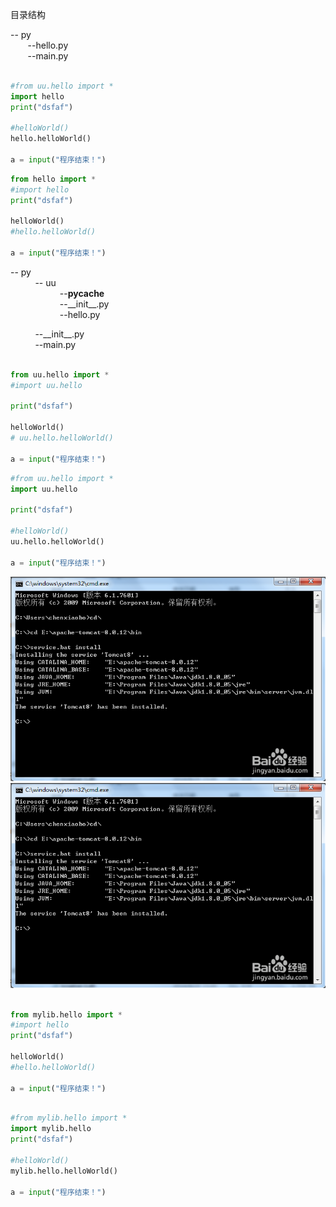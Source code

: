 目录结构  

-- py  
&nbsp;&nbsp;&nbsp;&nbsp;&nbsp;&nbsp;&nbsp;--hello.py  
&nbsp;&nbsp;&nbsp;&nbsp;&nbsp;&nbsp;&nbsp;--main.py  

```python

#from uu.hello import *
import hello
print("dsfaf")

#helloWorld()
hello.helloWorld()

a = input("程序结束！")

```

```python
from hello import *
#import hello
print("dsfaf")

helloWorld()
#hello.helloWorld()

a = input("程序结束！")
```

-- py  
&nbsp;&nbsp;&nbsp;&nbsp;&nbsp;&nbsp;&nbsp;&nbsp;&nbsp;&nbsp;-- uu  
&nbsp;&nbsp;&nbsp;&nbsp;&nbsp;&nbsp;&nbsp;&nbsp;&nbsp;&nbsp;&nbsp;&nbsp;&nbsp;&nbsp;&nbsp;&nbsp;&nbsp;&nbsp;&nbsp;&nbsp;--__pycache__  
&nbsp;&nbsp;&nbsp;&nbsp;&nbsp;&nbsp;&nbsp;&nbsp;&nbsp;&nbsp;&nbsp;&nbsp;&nbsp;&nbsp;&nbsp;&nbsp;&nbsp;&nbsp;&nbsp;&nbsp;--\_\_init\_\_.py  
&nbsp;&nbsp;&nbsp;&nbsp;&nbsp;&nbsp;&nbsp;&nbsp;&nbsp;&nbsp;&nbsp;&nbsp;&nbsp;&nbsp;&nbsp;&nbsp;&nbsp;&nbsp;&nbsp;&nbsp;--hello.py

&nbsp;&nbsp;&nbsp;&nbsp;&nbsp;&nbsp;&nbsp;&nbsp;&nbsp;&nbsp;--\_\_init\_\_.py  
&nbsp;&nbsp;&nbsp;&nbsp;&nbsp;&nbsp;&nbsp;&nbsp;&nbsp;&nbsp;--main.py


```python

from uu.hello import *
#import uu.hello

print("dsfaf")

helloWorld()
# uu.hello.helloWorld()

a = input("程序结束！")
```

```python
#from uu.hello import *
import uu.hello

print("dsfaf")

#helloWorld()
uu.hello.helloWorld()

a = input("程序结束！")
```


![image](img/clipboard.png)
![image](img/clipboard.png)

```python

from mylib.hello import *
#import hello
print("dsfaf")

helloWorld()
#hello.helloWorld()

a = input("程序结束！")

```

```python

#from mylib.hello import *
import mylib.hello
print("dsfaf")

#helloWorld()
mylib.hello.helloWorld()

a = input("程序结束！")

```
